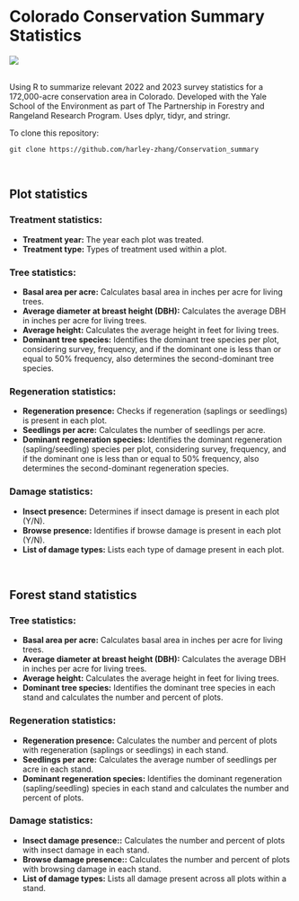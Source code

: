 # Colorado Conservation Summary Statistics

<div>
 <img src="https://img.shields.io/badge/R-%23276DC3.svg?style=for-the-badge&logo=R&logoColor=white"/>
 <br><br>
</div>
  
 Using R to summarize relevant 2022 and 2023 survey statistics for a 172,000-acre conservation area in Colorado. Developed with the Yale School of the Environment as part of The Partnership in Forestry and Rangeland Research Program. Uses dplyr, tidyr, and stringr.

To clone this repository:

    git clone https://github.com/harley-zhang/Conservation_summary

<br>

## Plot statistics

### Treatment statistics:
- **Treatment year:** The year each plot was treated.
- **Treatment type:** Types of treatment used within a plot.

### Tree statistics:
- **Basal area per acre:** Calculates basal area in inches per acre for living trees.
- **Average diameter at breast height (DBH):** Calculates the average DBH in inches per acre for living trees.
- **Average height:** Calculates the average height in feet for living trees.
- **Dominant tree species:** Identifies the dominant tree species per plot, considering survey, frequency, and if the dominant one is less than or equal to 50% frequency, also determines the second-dominant tree species.

### Regeneration statistics:
- **Regeneration presence:** Checks if regeneration (saplings or seedlings) is present in each plot.
- **Seedlings per acre:** Calculates the number of seedlings per acre.
- **Dominant regeneration species:** Identifies the dominant regeneration (sapling/seedling) species per plot, considering survey, frequency, and if the dominant one is less than or equal to 50% frequency, also determines the second-dominant regeneration species.

### Damage statistics:
- **Insect presence:** Determines if insect damage is present in each plot (Y/N).
- **Browse presence:** Identifies if browse damage is present in each plot (Y/N).
- **List of damage types:** Lists each type of damage present in each plot.

<br>

## Forest stand statistics

### Tree statistics:
- **Basal area per acre:** Calculates basal area in inches per acre for living trees.
- **Average diameter at breast height (DBH):** Calculates the average DBH in inches per acre for living trees.
- **Average height:** Calculates the average height in feet for living trees.
- **Dominant tree species:** Identifies the dominant tree species in each stand and calculates the number and percent of plots.

### Regeneration statistics:
- **Regeneration presence:** Calculates the number and percent of plots with regeneration (saplings or seedlings) in each stand.
- **Seedlings per acre:** Calculates the average number of seedlings per acre in each stand.
- **Dominant regeneration species:** Identifies the dominant regeneration (sapling/seedling) species in each stand and calculates the number and percent of plots.

### Damage statistics:
- **Insect damage presence::** Calculates the number and percent of plots with insect damage in each stand.
- **Browse damage presence::** Calculates the number and percent of plots with browsing damage in each stand.
- **List of damage types:** Lists all damage present across all plots within a stand.

